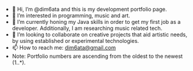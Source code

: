 - 👋 Hi, I’m @dim6ata and this is my development portfolio page. 
- 👀 I’m interested in programming, music and art.
- 🌱 I’m currently honing my Java skills in order to get my first job as a developer. Additionally, I am researching music related tech.
- 💞️ I’m looking to collaborate on creative projects that aid artistic needs, by using established or experimental technologies. 
- 📫 How to reach me: dim6ata@gmail.com
- Note: Portfolio numbers are ascending from the oldest to the newest (1..*). 
<!---
dim6ata/dim6ata is a ✨ special ✨ repository because its `README.md` (this file) appears on your GitHub profile.
You can click the Preview link to take a look at your changes.
--->
